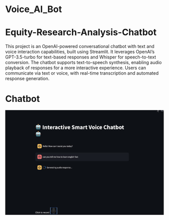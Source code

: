 # Voice_AI_Bot

# Equity-Research-Analysis-Chatbot
This project is an OpenAI-powered conversational chatbot with text and voice interaction capabilities, built using Streamlit. It leverages OpenAI’s GPT-3.5-turbo for text-based responses and Whisper for speech-to-text conversion. The chatbot supports text-to-speech synthesis, enabling audio playback of responses for a more interactive experience. Users can communicate via text or voice, with real-time transcription and automated response generation.


# Chatbot

![image](https://raw.githubusercontent.com/wasimhassanshah/Voice_AI_Bot/refs/heads/main/voice_bot.jfif)
